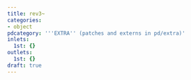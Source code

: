 ```yaml
---
title: rev3~
categories:
- object
pdcategory: '''EXTRA'' (patches and externs in pd/extra)'
inlets:
  1st: {}
outlets:
  1st: {}
draft: true
---
```


